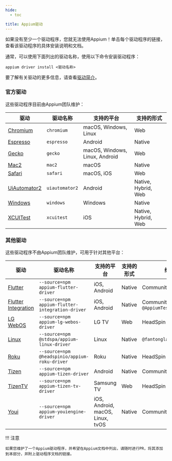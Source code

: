 ```yaml
---
hide:
  - toc

title: Appium驱动
---
```


如果没有至少一个驱动程序，您就无法使用Appium！单击每个驱动程序的链接，查看该驱动程序的具体安装说明和文档。

通常，可以使用下面列出的驱动名称，使用以下命令安装驱动程序：
```
appium driver install <驱动名称>
```

要了解有关驱动的更多信息，请查看[驱动简介](../intro/drivers.md)。

### 官方驱动

这些驱动程序目前由Appium团队维护：

|驱动|驱动名称|支持的平台|支持的形式|
|--|--|--|--|
|[Chromium](https://github.com/appium/appium-chromium-driver)|`chromium`|macOS, Windows, Linux|Web|
|[Espresso](https://github.com/appium/appium-espresso-driver)|`espresso`|Android|Native|
|[Gecko](https://github.com/appium/appium-geckodriver)|`gecko`|macOS, Windows, Linux, Android|Web|
|[Mac2](https://github.com/appium/appium-mac2-driver)|`mac2`|macOS|Native|
|[Safari](https://github.com/appium/appium-safari-driver)|`safari`|macOS, iOS|Web|
|[UiAutomator2](https://github.com/appium/appium-uiautomator2-driver)|`uiautomator2`|Android|Native, Hybrid, Web|
|[Windows](https://github.com/appium/appium-windows-driver)|`windows`|Windows|Native|
|[XCUITest](https://github.com/appium/appium-xcuitest-driver)|`xcuitest`|iOS|Native, Hybrid, Web|

### 其他驱动

这些驱动程序不由Appium团队维护，可用于针对其他平台：

|驱动|驱动名称|支持的平台|支持的形式|维护者|
|--|--|--|--|--|
|[Flutter](https://github.com/appium/appium-flutter-driver)|`--source=npm appium-flutter-driver`|iOS, Android|Native|Community|
|[Flutter Integration](https://github.com/AppiumTestDistribution/appium-flutter-integration-driver)|`--source=npm appium-flutter-integration-driver`|iOS, Android|Native|Community / `@AppiumTestDistribution`|
|[LG WebOS](https://github.com/headspinio/appium-lg-webos-driver)|`--source=npm appium-lg-webos-driver`|LG TV|Web|HeadSpin|
|[Linux](https://github.com/fantonglang/appium-linux-driver)|`--source=npm @stdspa/appium-linux-driver`|Linux|Native|`@fantonglang`|
|[Roku](https://github.com/headspinio/appium-roku-driver)|`--source=npm @headspinio/appium-roku-driver`|Roku|Native|HeadSpin|
|[Tizen](https://github.com/Samsung/appium-tizen-driver)|`--source=npm appium-tizen-driver`|Android|Native|Community / Samsung|
|[TizenTV](https://github.com/headspinio/appium-tizen-tv-driver)|`--source=npm appium-tizen-tv-driver`|Samsung TV|Web|HeadSpin|
|[Youi](https://github.com/YOU-i-Labs/appium-youiengine-driver)|`--source=npm appium-youiengine-driver`|iOS, Android, macOS, Linux, tvOS|Native|Community / You.i|

!!! 注意

    如果您维护了一个Appium驱动程序，并希望在Appium文档中列出，请随时进行PR，将其添加到本部分，并附上驱动程序文档的链接。
